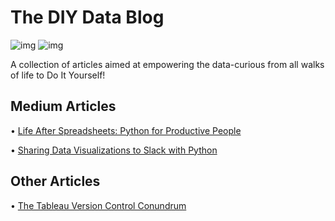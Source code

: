 # The DIY Data Blog

![img](https://img.shields.io/badge/Free%3F-✅-534.svg) ![img](https://img.shields.io/badge/Beginner%20Friendly%3F-✅-534.svg)


A collection of articles aimed at empowering the data-curious from all walks of life to Do It Yourself!


## Medium Articles

• [Life After Spreadsheets: Python for Productive People](https://briancrant.medium.com/life-after-spreadsheets-python-for-productive-people-b1bb4d58ac24?source=friends_link&sk=e81e3a25c1130ed37c62aba599c73f65)


• [Sharing Data Visualizations to Slack with Python](https://medium.com/@briancrant/sharing-data-visualizations-to-slack-with-python-b6404eb5a535?source=friends_link&sk=dad9ab8fa333cd79302ed9705145f8be)

## Other Articles
• [The Tableau Version Control Conundrum](https://github.com/bcrant/DIY-Data-Blog/blob/main/TheTableauVersionControlConundrum.md)

